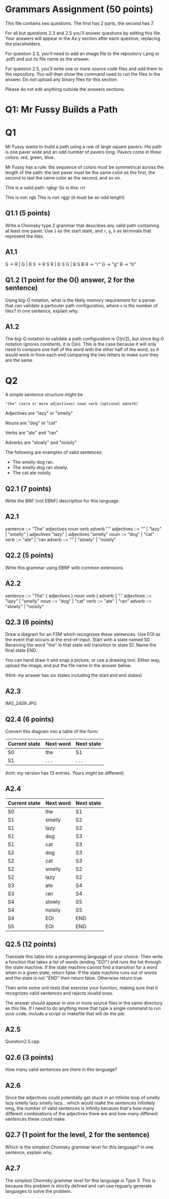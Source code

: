 # Grammars Assignment (50 points)

This file contains two questions. The first has 2 parts, the second has 7.

For all but questions 2.3 and 2.5 you'll answer questions by editing this file.
Your answers will appear in the Ax.y section after each question, replacing the
placeholders.

For question 2.3, you'll need to add an image file to the repository (.png or
.pdf) and put its file name as the answer.

For question 2.5, you'll write one or more source code files and add them to the
repository. You will then show the command used to run the files in the answer.
Do _not_ upload any binary files for this section.

Please do not edit anything outside the answers sections.


# Q1: Mr Fussy Builds a Path

# Q1

Mr Fussy wants to build a path using a row of large square pavers. His path is
one paver wide and an odd number of pavers long. Pavers come in three colors:
red, green, blue.

Mr Fussy has a rule: the sequence of colors must be symmetrical across the
length of the path: the last paver must be the same color as the first, the
second to last the same color as the second, and so on.

This is a valid path:  rgbgr
So is this: rrr

This is not: rgb
This is not: rggr    (it must be an odd length)

## Q1.1  (5 points)

Write a Chomsky type 2 grammar that describes any valid path containing at
least one paver. Use `S` as the start state, and `r`, `g`, `b` as terminals that
represent the tiles.

## A1.1

S -> R | G | B
S -> R S R | G S G | B S B
R -> "r"
G -> "g"
B -> "b"

## Q1.2  (1 point for the O() answer, 2 for the sentence)

Using big-O notation, what is the likely memory requirement for a parser that
can validate a particular path configuration, where `n` is the number of tiles?
In one sentence, explain why.

## A1.2

The big-O notation to validate a path configuration is O(n/2), but since big-0 notation ignores constants, it is O(n). This is the case because it will only need to compare one half of the word with the other half of the word, so it would work in from each end comparing the two letters to make sure they are the same. 

# Q2

A simple sentence structure might be

    "the" (zero or more adjectives) noun verb (optional adverb)

Adjectives are "lazy" or "smelly"

Nouns are "dog" or "cat"

Verbs are "ate" and "ran"

Adverbs are "slowly" and "noisily"

The following are examples of valid sentences:

* The smelly dog ran.
* The smelly dog ran slowly.
* The cat ate noisily.

## Q2.1 (7 points)

Write the BNF (not EBNF) description for this language.

## A2.1

sentence ::= "The" adjectives noun verb adverb "."
adjectives ::= "" | "lazy" | "smelly" | adjectives "lazy" | adjectives "smelly"
noun ::= "dog" | "cat"
verb ::= "ate" | "ran
adverb ::= "" | "slowly" | "noisily" 

## Q2.2 (5 points)

Write this grammar using EBNF with common extensions

## A2.2

sentence ::= "The" { adjectives } noun verb [ adverb ] "."
adjectives ::= "lazy" | "smelly"
noun ::= "dog" | "cat"
verb ::= "ate" | "ran"
adverb ::= "slowly" | "noisily"


## Q2.3 (6 points)

  Draw a diagram for an FSM which recognizes these sentences. Use EOI as the
  event that occurs at the end-of-input. Start with a state named S0. Receiving
  the word "the" in that state will transition to state S1. Name the final state
  END.

  You can hand draw it and snap a picture, or use a drawing tool. Either way,
  upload the image, and put the file name in the answer below.

  (Hint: my answer has six states including the start and end states)


## A2.3

IMG_2409.JPG


## Q2.4 (6 points)

Convert this diagram into a table of the form:

Current state | Next word | Next state
--------------|-----------|-----------
    S0        |    the    |     S1
    S1        |   . . .   |   . . .

(hint: my version has 13 entries. Yours _might_ be different)

## A2.4

Current state | Next word | Next state
--------------|-----------|-----------
    S0        |    the    |     S1
    S1        |  smelly   |     S2
    S1        |   lazy    |     S2
    S1        |    dog    |     S3
    S1        |    cat    |     S3
    S2        |    dog    |     S3
    S2        |    cat    |     S3
    S2        |   smelly  |     S2
    S2        |    lazy   |     S2
    S3        |    ate    |     S4
    S3        |    ran    |     S4
    S4        |   slowly  |     S5
    S4        |  noisily  |     S5
    S4        |    EOI    |     END
    S5        |    EOI    |     END



## Q2.5 (12 points)

Translate this table into a programming language of your choice. Then write a
function that takes a list of words (ending "EOI") and runs the list through the
state machine. If the state machine cannot find a transition for a word when in
a given state, return false. If the state machine runs out of words and the
state is not "END" then return false. Otherwise return true.

Then write some unit tests that exercise your function, making sure that it
recognizes valid sentences and rejects invalid ones.

The answer should appear in one or more source files in the same directory as
this file. If I need to do anything more that type a single command to run your
code, include a script or makefile that will do the job.

## A2.5

Question2.5.cpp


## Q2.6 (3 points)

How many valid sentences are there in this language?

## A2.6

Since the adjectives could potentially get stuck in an infinite loop of smelly lazy smelly lazy smelly lazy... which would make the sentences infinitely long, the number of valid sentences is infinity because that's how many different combinations of the adjectives there are and how many different sentences these could make. 

## Q2.7 (1 point for the level, 2 for the sentence)

Which is the simplest Chomsky grammar level for this language? In one sentence,
explain why.

## A2.7

The simplest Chomsky grammar level for this language is Type 3. This is because this problem is strictly defined and can use reguarly generate languages to solve the problem. 
